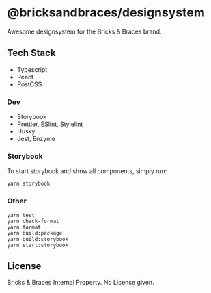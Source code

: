 # @bricksandbraces/designsystem

Awesome designsystem for the Bricks & Braces brand.

## Tech Stack

- Typescript
- React
- PostCSS

### Dev

- Storybook
- Prettier, ESlint, Stylelint
- Husky
- Jest, Enzyme

### Storybook

To start storybook and show all components, simply run:

```
yarn storybook
```

### Other

```
yarn test
yarn check-format
yarn format
yarn build:package
yarn build:storybook
yarn start:storybook
```

## License

Bricks & Braces Internal Property. No License given.
